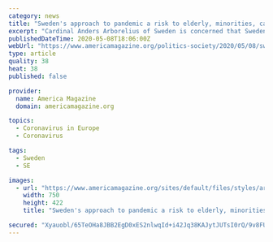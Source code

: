 ```yaml
---
category: news
title: "Sweden's approach to pandemic a risk to elderly, minorities, cardinal says"
excerpt: "Cardinal Anders Arborelius of Sweden is concerned that Sweden's relaxed attitude toward handling the pandemic will adversely affect the most vulnerable, particularly the elderly, minorities and children."
publishedDateTime: 2020-05-08T18:06:00Z
webUrl: "https://www.americamagazine.org/politics-society/2020/05/08/swedens-approach-pandemic-risk-elderly-minorities-cardinal-says"
type: article
quality: 38
heat: 38
published: false

provider:
  name: America Magazine
  domain: americamagazine.org

topics:
  - Coronavirus in Europe
  - Coronavirus

tags:
  - Sweden
  - SE

images:
  - url: "https://www.americamagazine.org/sites/default/files/styles/article_image_750_x_503_/public/main_image/20200508T0925-2157-CNS-COVID-SWEDEN-ARBORELIUS_800.jpg.png?itok=fWJEHk6s"
    width: 750
    height: 422
    title: "Sweden's approach to pandemic a risk to elderly, minorities, cardinal says"

secured: "Xyauobl/65TeOHa8JBB2EgD0xES2nlwqId+i42Jq38KAJytJUTsI0rQ/9v8FU8D9KWb3MmcbM2iWiqPRdzHu+xKi43ptW0l2WKACFaWpJXq+4Zgg/hw1PyREFqPk1iePXHVoRbPTWjbl+FFSAAdp3DGSxXEVKdVNcWZsZM9GHJChyilby0zFeAjQdTfRX+vqSmyaJEDSxPn3HvBkZ+Y3ZsB3qTZu+UEw9Jn6MZ47U0HdoDNwFwdKEMZWvWOZ60jAUXDhzfAm3Od2l9KqqAdHWSu2JoMbb5nRxopp0jlKQK2M1eRhiMsxsJ666+PDOs3VstGrLInHTpyK7ivnU+/wb7r5O/reFCK6llXpvXooqo21F9/goI6Sux3m358QHHm0hjXGVWBWfh3Ay70ITeEZHYCAswGEw+oSJaBbSy8tiw+hnSP/ogpZ7R+S9Ep78Qqhwr996zcHLr8G9gA2bUSEXynlbuLRIgku7yxH5H5flLI=;wQasxE0W9lwSh8bIsAIfdQ=="
---
```


